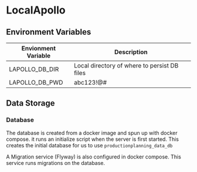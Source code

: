 # LocalApollo

## Environment Variables

| Envionment Variable      | Description |
| ----------- | ----------- |
| LAPOLLO_DB_DIR      | Local directory of where to persist DB files       |
| LAPOLLO_DB_PWD      | abc123!@#       |


## Data Storage

### Database
The database is created from a docker image and spun up with docker compose.
it runs an initialize script when the server is first started. This creates the 
initial database for us to use `productionplanning_data_db`

A Migration service (Flyway) is also configured in docker compose. This service
runs migrations on the database.